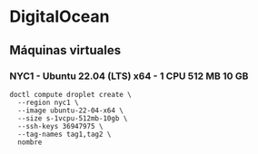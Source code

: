 # DigitalOcean



## Máquinas virtuales

### NYC1 - Ubuntu 22.04 (LTS) x64 - 1 CPU 512 MB 10 GB
```shell
doctl compute droplet create \
  --region nyc1 \
  --image ubuntu-22-04-x64 \
  --size s-1vcpu-512mb-10gb \
  --ssh-keys 36947975 \
  --tag-names tag1,tag2 \
  nombre
```
